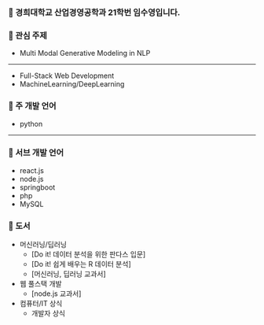 ### :speech_balloon: 경희대학교 산업경영공학과 21학번 임수영입니다.
### :speech_balloon: 관심 주제
- Multi Modal Generative Modeling in NLP
------
- Full-Stack Web Development 
- MachineLearning/DeepLearning 

### :speech_balloon: 주 개발 언어
- python
------
### :speech_balloon: 서브 개발 언어
- react.js
- node.js
- springboot
- php
- MySQL

###  :speech_balloon: 도서
- 머신러닝/딥러닝
  - [Do it! 데이터 분석을 위한 판다스 입문]
  - [Do it! 쉽게 배우는 R 데이터 분석]
  - [머신러닝, 딥러닝 교과서]
- 웹 풀스택 개발
  - [node.js 교과서]
- 컴퓨터/IT 상식
  - 개발자 상식
